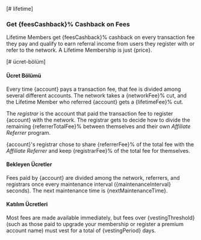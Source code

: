[# lifetime]

### Get {feesCashback}% Cashback on Fees

Lifetime Members get {feesCashback}% cashback on every transaction fee they pay and qualify to earn referral income from users they register with or refer to the network. A Lifetime Membership is just {price}.

[# ücret-bölüm]

#### Ücret Bölümü

Every time {account} pays a transaction fee, that fee is divided among several different accounts. The network takes a {networkFee}% cut, and the Lifetime Member who referred {account} gets a {lifetimeFee}% cut.

The *registrar* is the account that paid the transaction fee to register {account} with the network. The registrar gets to decide how to divide the remaining {referrerTotalFee}% between themselves and their own *Affiliate Referrer* program.

{account}'s registrar chose to share {referrerFee}% of the total fee with the *Affiliate Referrer* and keep {registrarFee}% of the total fee for themselves.

#### Bekleyen Ücretler

Fees paid by {account} are divided among the network, referrers, and registrars once every maintenance interval ({maintenanceInterval} seconds). The next maintenance time is {nextMaintenanceTime}.

#### Katılım Ücretleri

Most fees are made available immediately, but fees over {vestingThreshold} (such as those paid to upgrade your membership or register a premium account name) must vest for a total of {vestingPeriod} days.